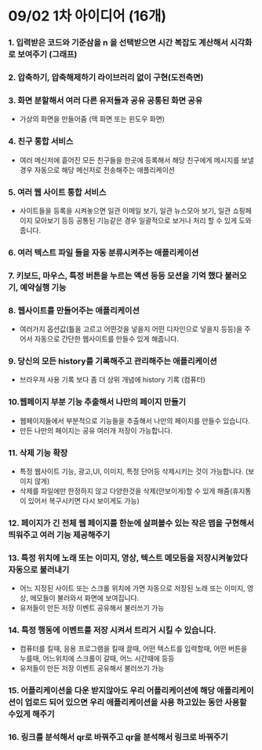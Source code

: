 # 09/02 1차 아이디어 (16개)

### 1. 입력받은 코드와 기준삼을 n 을 선택받으면 시간 복잡도 계산해서 시각화로 보여주기 (그래프)

### 2. 압축하기, 압축해제하기 라이브러리 없이 구현(도전측면)

### 3. 화면 분할해서 여러 다른 유저들과 공유 공통된 화면 공유

- 가상의 화면을 만들어줌 (맥 화면 또는 윈도우 화면)

### 4. 친구 통합 서비스

- 여러 메신저에 흩어진 모든 친구들을 한곳에 등록해서 해당 친구에게 메시지를 보낼경우 자동으로 해당 메신저로 전송해주는 애플리케이션

### 5. 여러 웹 사이트 통합 서비스

- 사이트들을 등록을 시켜놓으면 일관 이메일 보기, 일관 뉴스모아 보기, 일관 쇼핑페이지 모아보기 등등 공통된 기능같은 경우 일괄적으로 보거나 처리 할 수 있게 도와줍니다.

### 6. 여러 텍스트 파일 들을 자동 분류시켜주는 애플리케이션

### 7. 키보드, 마우스, 특정 버튼을 누르는 액션 등등 모션을 기억 했다 불러오기, 예약실행 기능

### 8.  웹사이트를 만들어주는 애플리케이션

- 여러가지 옵션값(틀을 고르고 어떤것을 넣을지 어떤 디자인으로 넣을지 등등)을 주어서 자동으로 간단한 웹사이트를 만들수 있게 해줍니다.

### 9. 당신의 모든 history를 기록해주고 관리해주는 애플리케이션

- 브라우져 사용 기록 보다 좀 더 상위 개념에 history 기록 (컴퓨터)

### 10.웹페이지 부분 기능 추출해서 나만의 페이지 만들기

- 웹페이지들에서 부분적으로 기능들을 추출해서 나만의 페이지를 만들수 있습니다.
- 만든 나만의 페이지는 공유 여러개 저장이 가능합니다.

### 11. 삭제 기능 확장

- 특정 웹사이트 기능, 광고,UI, 이미지, 특정 단어등 삭제시키는 것이 가능합니다. (보이지 않게)
- 삭제를 파일에만 한정하지 않고 다양한것을 삭제(안보이게)할 수 있게 해줌(휴지통이 있어서 복구시키면 다시 보이게도 가능)

### 12. 페이지가 긴 전체 웹 페이지를 한눈에 살펴볼수 있는 작은 맵을 구현해서 띄워주고 여러 기능 제공해주기

### 13. 특정 위치에 노래 또는 이미지, 영상, 텍스트 메모등을 저장시켜놓았다 자동으로 불러내기

- 어느 지정된 사이트 또는 스크롤 위치에 가면 자동으로 저장된 노래 또는 이미지, 영상, 메모들이 불러와서 화면에 보여집니다.
- 유저들이 만든 저장 이벤트 공유해서 불러쓰기 가능

### 14. 특정 행동에 이벤트를 저장 시켜서 트리거 시킬 수 있습니다.

- 컴퓨터를 킬때, 응용 프로그램을 킬때 끌때, 어떤 텍스트를 입력할때, 어떤 버튼을 누를때, 어느위치에 스크롤이 갈때, 어느 시간때에 등등
- 유저들이 만든 저장 이벤트 공유해서 불러쓰기 가능

### 15.  어플리케이션을 다운 받지않아도 우리 어플리케이션에 해당  애플리케이션이 업로드 되어 있으면 우리 애플리케이션을 사용 하고있는 동안 사용할 수있게 해주기

### 16. 링크를 분석해서 qr로 바꿔주고 qr을 분석해서 링크로 바꿔주기